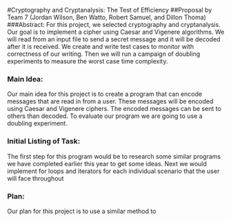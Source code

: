 #Cryptography and Cryptanalysis: The Test of Efficiency
##Proposal by Team 7 (Jordan Wilson, Ben Watto, Robert Samuel, and Dillon Thoma)
###Abstract:
For this project, we selected cryptography and cryptanalysis. Our goal is to implement
a cipher using Caesar and Vigenere algorithms. We will read from an input file to
send a secret message and it will be decoded after it is received. We create and
write test cases to monitor with correctness of our writing. Then we will run a
campaign of doubling experiments to measure the worst case time complexity.

### Main Idea:
Our main idea for this project is to create a program that can encode messages
that are read in from a user. These messages will be encoded using Caesar and
Vigenere ciphers. The encoded messages can be sent to others than decoded. To
evaluate our program we are going to use a doubling experiment.

### Initial Listing of Task:
The first step for this program would be to research some similar programs we
have completed earlier this year to get some ideas. Next we would implement for
loops and iterators for each individual scenario that the user will face throughout

### Plan:
Our plan for this project is to use a similar method to
